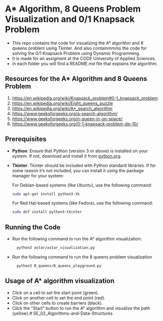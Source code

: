 # A* Algorithm,  8 Queens Problem Visualization and 0/1 Knapsack Problem
- This repo contains the code for visualizing the A* algorithm and 8 queens problem using Tkinter. And also containmmms the code for solving the 0/1 Knapsack Problem using Dynamic Programming.
- It is made for an assigment at the CODE University of Applied Sciences.
- in each folder you will find a README.md file that explains the algorithm.

## Resources for the A* Algorithm and 8 Queens Problem
1. https://en.wikipedia.org/wiki/Knapsack_problem#0-1_knapsack_problem
2. https://en.wikipedia.org/wiki/Eight_queens_puzzle
3. https://en.wikipedia.org/wiki/A*_search_algorithm
4. https://www.geeksforgeeks.org/a-search-algorithm/
5. https://www.geeksforgeeks.org/n-queen-in-on-space/
6. https://www.geeksforgeeks.org/0-1-knapsack-problem-dp-10/

## Prerequisites

- **Python**: Ensure that Python (version 3 or above) is installed on your system. If not, download and install it from [python.org](https://www.python.org/downloads/).

- **Tkinter**: Tkinter should be included with Python standard libraries. If for some reason it’s not included, you can install it using the package manager for your system:

  For Debian-based systems (like Ubuntu), use the following command:
  ```bash
  sudo apt-get install python3-tk
  ```
  For Red Hat-based systems (like Fedora), use the following command:
   ```bash
  sudo dnf install python3-tkinter
  ```
## Running the Code

- Run the following command to run the A* algorithm visualization:
  ```bash
    python3 astar/astar_visualization.py
    ```
- Run the following command to run the 8 queens problem visualization
  ```bash
    python3 8_queens/8_queens_playground.py
  ```
## Usage of A* algorithm visualization

- Click on a cell to set the start point (green).
- Click on another cell to set the end point (red).
- Click on other cells to create barriers (black).
- Click the "Start" button to run the A* algorithm and visualize the path (yellow).# SE_02_Algorithms-and-Data-Structures
